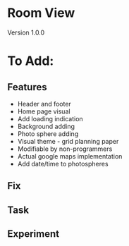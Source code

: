 # Room View
Version 1.0.0

# To Add:

## Features
- Header and footer
- Home page visual
- Add loading indication
- Background adding
- Photo sphere adding
- Visual theme - grid planning paper
- Modifiable by non-programmers
- Actual google maps implementation
- Add date/time to photospheres

## Fix

## Task

## Experiment
